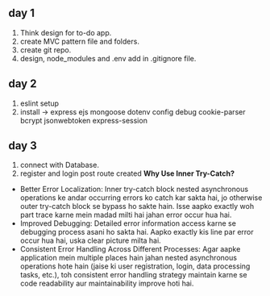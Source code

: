 ## day 1
1. Think design for to-do app.
2. create MVC pattern file and folders.
3. create git repo.
4. design, node_modules and .env add in .gitignore file.

## day 2
1. eslint setup
2. install -> express ejs mongoose dotenv config debug cookie-parser bcrypt jsonwebtoken express-session

## day 3
1. connect with Database.
2. register and login post route created
  **Why Use Inner Try-Catch?**
  - Better Error Localization: Inner try-catch block nested asynchronous operations ke andar occurring errors ko catch kar sakta hai, jo otherwise outer try-catch block se bypass ho sakte hain. Isse aapko exactly woh part trace karne mein madad milti hai jahan error occur hua hai.
  - Improved Debugging: Detailed error information access karne se debugging process asani ho sakta hai. Aapko exactly kis line par error occur hua hai, uska clear picture milta hai.
  - Consistent Error Handling Across Different Processes: Agar aapke application mein multiple places hain jahan nested asynchronous operations hote hain (jaise ki user registration, login, data processing tasks, etc.), toh consistent error handling strategy maintain karne se code readability aur maintainability improve hoti hai.